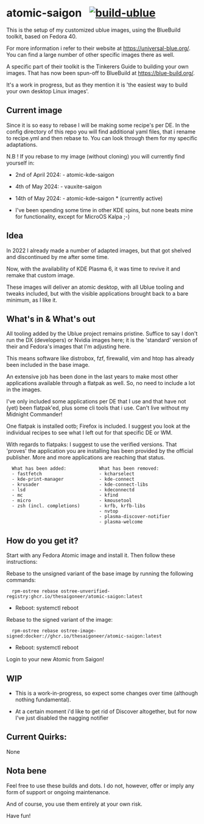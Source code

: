# atomic-saigon &nbsp; [![build-ublue](https://github.com/blue-build/template/actions/workflows/build.yml/badge.svg)](https://github.com/blue-build/template/actions/workflows/build.yml)

This is the setup of my customized ublue images, using the BlueBuild toolkit, based on Fedora 40.

For more information i refer to their website at https://universal-blue.org/. You can find a large number of other specific images there as well.

A specific part of their toolkit is the Tinkerers Guide to building your own images. That has now been spun-off to BlueBuild at https://blue-build.org/. 

It's a work in progress, but as they mention it is 'the easiest way to build your own desktop Linux images'.

## Current image

Since it is so easy to rebase I will be making some recipe's per DE. In the config directory of this repo you will find additional yaml files, that i rename to recipe.yml and then rebase to. You can look through them for my specific adaptations.

N.B ! If you rebase to my image (without cloning) you will currently find yourself in:

- 2nd of April 2024:        - atomic-kde-saigon

- 4th of May 2024:          - vauxite-saigon 

- 14th of May 2024:         - atomic-kde-saigon * (currently active)
                                 
- I've been spending some time in other KDE spins, but none beats mine for functionality, except for MicroOS Kalpa ;-)
  
## Idea

In 2022 I already made a number of adapted images, but that got shelved and discontinued by me after some time.

Now, with the availability of KDE Plasma 6, it was time to revive it and remake that custom image. 

These images will deliver an atomic desktop, with all Ublue tooling and tweaks included, but with the visible applications brought back to a bare minimum, as I like it.


## What's in & What's out

All tooling added by the Ublue project remains pristine. Suffice to say I don't run the DX (developers) or Nvidia images here; it is the 'standard' version of their and Fedora's images that I'm adjusting here.

This means software like distrobox, fzf, firewalld, vim and htop has already been included in the base image.

An extensive job has been done in the last years to make most other applications available through a flatpak as well. So, no need to include a lot in the images. 

I've only included some applications per DE that I use and that have not (yet) been flatpak'ed, plus some cli tools that i use. Can't live without my Midnight Commander!

One flatpak is installed ootb; Firefox is included. I suggest you look at the individual recipes to see what I left out for that specific DE or WM.

With regards to flatpaks: I suggest to use the verified versions. That 'proves' the application you are installing has been provided by the official publisher. More and more applications are reaching that status.


      What has been added:            What has been removed:          
      - fastfetch                     - kcharselect
      - kde-print-manager             - kde-connect
      - krusader                      - kde-connect-libs
      - lsd                           - kdeconnectd
      - mc                            - kfind
      - micro                         - kmousetool
      - zsh (incl. completions)       - krfb, krfb-libs
                                      - nvtop
                                      - plasma-discover-notifier
                                      - plasma-welcome
     
                                  
   
 
## How do you get it?

Start with any Fedora Atomic image and install it. Then follow these instructions:

Rebase to the unsigned variant of the base image by running the following commands:

      rpm-ostree rebase ostree-unverified-registry:ghcr.io/thesaigoneer/atomic-saigon:latest

* Reboot: systemctl reboot

Rebase to the signed variant of the image: 

      rpm-ostree rebase ostree-image-signed:docker://ghcr.io/thesaigoneer/atomic-saigon:latest

* Reboot: systemctl reboot

Login to your new Atomic from Saigon!

## WIP

* This is a work-in-progress, so expect some changes over time (although nothing fundamental). 
      
* At a certain moment i'd like to get rid of Discover altogether, but for now I've just disabled the nagging notifier

                         
## Current Quirks:

None

## Nota bene

Feel free to use these builds and dots. I do not, however, offer or imply any form of support or ongoing maintenance. 

And of course, you use them entirely at your own risk. 

Have fun!
